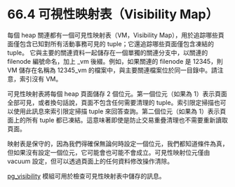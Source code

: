 # 66.4 可視性映射表（Visibility Map）

每個 heap 關連都有一個可見性映射表（VM，Visibility Map），用於追踪哪些頁面僅包含已知對所有活動事務可見的 tuple；它還追踪哪些頁面僅包含凍結的 tuple。 它與主要的關連資料一起儲存在一個單獨的關連分支中，以關連的 filenode 編號命名，加上 \_vm 後綴。例如，如果關連的 filenode 是 12345，則 VM 儲存在名稱為 12345\_vm 的檔案中，與主要關連檔案位於同一目錄中。請注意，索引沒有 VM。

可見性映射表將每個 heap 頁面儲存 2 個位元。第一個位元（如果為 1）表示頁面全部可見，或者換句話說，頁面不包含任何需要清理的 tuple。索引限定掃描也可以使用此訊息來索引限定掃描 tuple 來回答查詢。第二個位元（如果為 1）表示頁面上的所有 tuple 都已凍結。這意味著即使是防止交易重疊清理也不需要重新讀取頁面。

映射表是保守的，因為我們得確保無論何時設定一個位元，我們都知道條件為真，但如果沒有設定一個位元，它可能會也可能不會成立。可見性映射位元僅由 vacuum 設定，但可以透過頁面上的任何資料修改操作清除。

[pg\_visibility](../../appendixes/additional-supplied-modules/pg_visibility.md) 模組可用於檢查可見性映射表中儲存的訊息。

